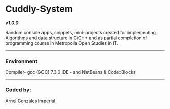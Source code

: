 # Cuddly-System

***v1.0.0***

Random console apps, snippets, mini-projects created for implementing Algorithms and data structure in C/C++ and as partial completion of programming course in Metropolia Open Studies in IT.

---

### Environment
Compiler- gcc (GCC) 7.3.0
IDE - and NetBeans & Code::Blocks

---

### Coded by:
Arnel Gonzales Imperial
